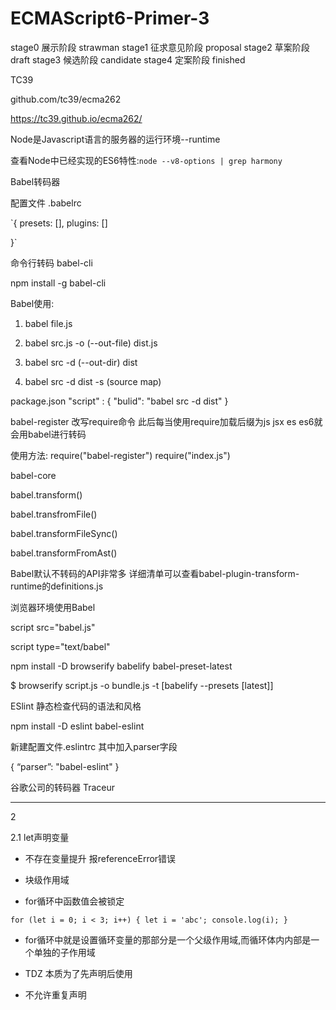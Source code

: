 # ECMAScript6-Primer-3

stage0 	展示阶段		strawman
stage1 	征求意见阶段  proposal
stage2  草案阶段     draft
stage3  候选阶段	    candidate
stage4  定案阶段     finished


TC39

github.com/tc39/ecma262

https://tc39.github.io/ecma262/


Node是Javascript语言的服务器的运行环境--runtime

查看Node中已经实现的ES6特性:`node --v8-options | grep harmony`

Babel转码器

配置文件 .babelrc

`{
	presets: [],
	plugins: []

}`

命令行转码 babel-cli

npm install -g babel-cli

Babel使用:

1. babel file.js

2. babel src.js -o (--out-file) dist.js

3. babel src -d (--out-dir) dist

4. babel src -d dist -s (source map)

package.json
	"script" : {
		"bulid": "babel src -d dist"
	}


babel-register 改写require命令  此后每当使用require加载后缀为js jsx es es6就会用babel进行转码

使用方法:
require("babel-register")
require("index.js")


babel-core

babel.transform()

babel.transfromFile()

babel.transformFileSync()

babel.transformFromAst()


Babel默认不转码的API非常多 详细清单可以查看babel-plugin-transform-runtime的definitions.js

浏览器环境使用Babel

script src="babel.js"

script type="text/babel"

npm install -D browserify babelify babel-preset-latest

$ browserify script.js -o bundle.js -t [babelify --presets [latest]]

ESlint 静态检查代码的语法和风格

npm install -D eslint babel-eslint

新建配置文件.eslintrc 其中加入parser字段

{
	“parser”: "babel-eslint"
}

谷歌公司的转码器 Traceur

------------------------------------------------------------------------------------------

2

2.1 let声明变量

* 不存在变量提升 报referenceError错误

* 块级作用域

* for循环中函数值会被锁定

`for (let i = 0; i < 3; i++) {
	let i = 'abc';
	console.log(i);
}`

* for循环中就是设置循环变量的那部分是一个父级作用域,而循环体内内部是一个单独的子作用域

* TDZ 本质为了先声明后使用

* 不允许重复声明



